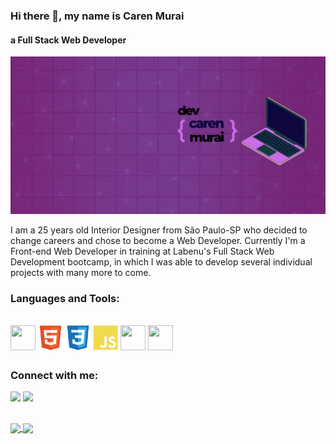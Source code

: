 ### Hi there 👋, my name is Caren Murai
#### a Full Stack Web Developer 
![](https://github.com/carenmurai/carenmurai/blob/main/bannerdev.png)

I am a 25 years old Interior Designer from São Paulo-SP who decided to change careers and chose to become a Web Developer. Currently I'm a Front-end Web Developer in training at Labenu's Full Stack Web Development bootcamp, in which I was able to develop several individual projects with many more to come.

### Languages and Tools:
<div style="display: inline_block"><br>

<img align="center" height="40" width="40" src="https://cdn.jsdelivr.net/gh/devicons/devicon/icons/git/git-original.svg" />
<img align="center" height="40" width="40" src="https://raw.githubusercontent.com/devicons/devicon/master/icons/html5/html5-original.svg">
<img align="center" height="40" width="40" src="https://raw.githubusercontent.com/devicons/devicon/master/icons/css3/css3-original.svg">
<img align="center" height="40" width="40" src="https://raw.githubusercontent.com/devicons/devicon/master/icons/javascript/javascript-plain.svg">
<img align="center" height="40" width="40" src="https://cdn.jsdelivr.net/gh/devicons/devicon/icons/react/react-original.svg">
<img align="center" height="40" width="40" src="https://logodownload.org/wp-content/uploads/2019/10/adobe-photoshop-logo-2048x1997.png">

</div>

##

### Connect with me:
<div>
  <a href = "mailto:carenmuraii@gmail.com"><img src="https://img.shields.io/badge/-Gmail-%23333?style=for-the-badge&logo=gmail&logoColor=white" target="_blank"></a>
  <a href="https://www.linkedin.com/in/caren-murai" target="_blank"><img src="https://img.shields.io/badge/-LinkedIn-%230077B5?style=for-the-badge&logo=linkedin&logoColor=white" target="_blank"></a>
 </div>





## 
<a href="https://github.com/anuraghazra/github-readme-stats">
  <img align="center" src="[https://github-readme-stats.vercel.app/api/pin/?username=anuraghazra&repo=github-readme-stats](https://github-readme-stats.vercel.app/api?username=carenmurai&show_icons=true&theme=omni)" />
</a>
<a href="https://github.com/anuraghazra/convoychat">
  <img align="center" src="[https://github-readme-stats.vercel.app/api/pin/?username=anuraghazra&repo=convoychat](https://github-readme-stats.vercel.app/api/top-langs/?username=carenmurai&layout=compact)" />
</a>

